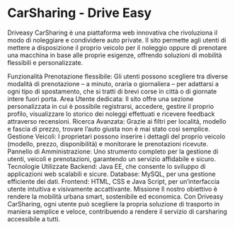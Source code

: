 # CarSharing - Drive Easy
Driveasy CarSharing è una piattaforma web innovativa che rivoluziona il modo di noleggiare e condividere auto private. Il sito permette agli utenti di mettere a disposizione il proprio veicolo per il noleggio oppure di prenotare una macchina in base alle proprie esigenze, offrendo soluzioni di mobilità flessibili e personalizzate.

Funzionalità
Prenotazione flessibile: Gli utenti possono scegliere tra diverse modalità di prenotazione – a minuto, oraria o giornaliera – per adattarsi a ogni tipo di spostamento, che si tratti di brevi corse in città o di giornate intere fuori porta.
Area Utente dedicata: Il sito offre una sezione personalizzata in cui è possibile registrarsi, accedere, gestire il proprio profilo, visualizzare lo storico dei noleggi effettuati e ricevere feedback attraverso recensioni.
Ricerca Avanzata: Grazie ai filtri per località, modello e fascia di prezzo, trovare l’auto giusta non è mai stato così semplice.
Gestione Veicoli: I proprietari possono inserire i dettagli del proprio veicolo (modello, prezzo, disponibilità) e monitorare le prenotazioni ricevute.
Pannello di Amministrazione: Uno strumento completo per la gestione di utenti, veicoli e prenotazioni, garantendo un servizio affidabile e sicuro.
Tecnologie Utilizzate
Backend: Java EE, che consente lo sviluppo di applicazioni web scalabili e sicure.
Database: MySQL, per una gestione efficiente dei dati.
Frontend: HTML, CSS e Java Script, per un’interfaccia utente intuitiva e visivamente accattivante.
Missione
Il nostro obiettivo è rendere la mobilità urbana smart, sostenibile ed economica. Con Driveasy CarSharing, ogni utente può scegliere la propria soluzione di trasporto in maniera semplice e veloce, contribuendo a rendere il servizio di carsharing accessibile a tutti.
